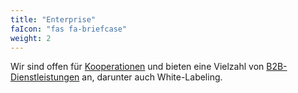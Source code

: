 ```yaml
---
title: "Enterprise"
faIcon: "fas fa-briefcase"
weight: 2
---
```


Wir sind offen für <a href="/de/coop/">Kooperationen</a> und bieten eine Vielzahl von <a href="/de/enterprise/">B2B-Dienstleistungen</a> an, darunter auch White-Labeling.
